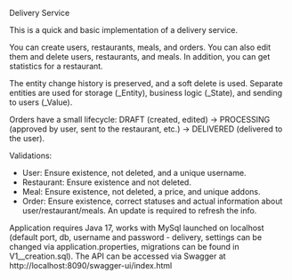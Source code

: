 Delivery Service

This is a quick and basic implementation of a delivery service.

You can create users, restaurants, meals, and orders. You can also edit them and delete users, restaurants, and meals. In addition, you can get statistics for a restaurant.

The entity change history is preserved, and a soft delete is used. Separate entities are used for storage (_Entity), business logic (_State), and sending to users (_Value).

Orders have a small lifecycle: DRAFT (created, edited) -> PROCESSING (approved by user, sent to the restaurant, etc.) -> DELIVERED (delivered to the user).

Validations:

* User: Ensure existence, not deleted, and a unique username. 
* Restaurant: Ensure existence and not deleted. 
* Meal: Ensure existence, not deleted, a price, and unique addons. 
* Order: Ensure existence, correct statuses and actual information about user/restaurant/meals. An update is required to refresh the info.

Application requires Java 17, works with MySql launched on localhost (default port, db, username and password - delivery, settings can be changed via application.properties, migrations can be found in V1__creation.sql). The API can be accessed via Swagger at http://localhost:8090/swagger-ui/index.html 